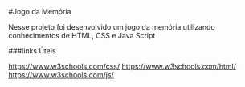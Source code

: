 #Jogo da Memória

Nesse projeto foi desenvolvido um jogo da memória utilizando conhecimentos de HTML, CSS e Java Script



###links Úteis

<https://www.w3schools.com/css/>
<https://www.w3schools.com/html/>
<https://www.w3schools.com/js/>
